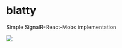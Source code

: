 # blatty
Simple SignalR-React-Mobx implementation

![](https://blatter.visualstudio.com/_apis/public/build/definitions/63c234e5-af95-4566-a26f-8aa1169cf8c3/1/badge)
